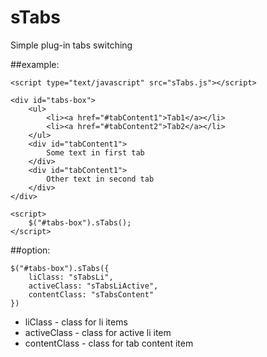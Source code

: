 # sTabs
Simple plug-in tabs switching

##example:
```
<script type="text/javascript" src="sTabs.js"></script>

<div id="tabs-box">
	<ul>
		<li><a href="#tabContent1">Tab1</a></li>
		<li><a href="#tabContent2">Tab2</a></li>
	</ul>
	<div id="tabContent1">
		Some text in first tab
	</div>
	<div id="tabContent1">
		Other text in second tab
	</div>
</div>

<script>
	$("#tabs-box").sTabs();
</script>
```

##option:

```
$("#tabs-box").sTabs({
    liClass: "sTabsLi",
    activeClass: "sTabsLiActive",
    contentClass: "sTabsContent"
})
```
- liClass - class for li items
- activeClass - class for active li item
- contentClass - class for tab content item
